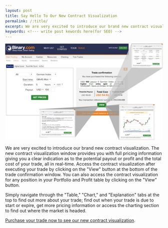 ```yaml
---
layout: post
title: Say Hello To Our New Contract Visualization
permalink: /:title/
excerpt: We are very excited to introduce our brand new contract visualization. The new contract visualization window provides you with full pricing information giving you a clear indication as to the potential payout or profit and the total cost of your trade, all in real-time.
keywords: <!--- write post kewords here(for SEO) -->
---
```


![](/post_images/7137498_orig.jpg)

We are very excited to introduce our brand new contract visualization. The new contract visualization window provides you with full pricing information giving you a clear indication as to the potential payout or profit and the total cost of your trade, all in real-time. Access the contract visualization after executing your trade by clicking on the "View" button at the bottom of the trade confirmation window. You can also access the contract visualization for any position in your Portfolio and Profit table by clicking on the "View" button.

Simply navigate through the "Table," "Chart," and "Explanation" tabs at the top to find out more about your trade; find out when your trade is due to start or expire, get more pricing information or access the charting section to find out where the market is headed.

[Purchase your trade now to see our new contract visualization](https://www.binary.com/c/trade.cgi?market=indices&time=5h&form_name=risefall&H=S0P&currency=USD&underlying_symbol=GDAXI&date_start=1395650700&type=INTRADU&payout=100&l=EN&utm_medium=social&utm_source=blog&utm_content=whatsnew).
